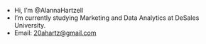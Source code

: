 - Hi, I’m @AlannaHartzell
- I’m currently studying Marketing and Data Analytics at DeSales University. 
- Email: 20ahartz@gmail.com

<!---
AlannaHartzell/AlannaHartzell is a ✨ special ✨ repository because its `README.md` (this file) appears on your GitHub profile.
You can click the Preview link to take a look at your changes.
--->
